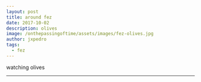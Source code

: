 ```yaml
---
layout: post
title: around fez
date: 2017-10-02
description: olives
image: /onthepassingoftime/assets/images/fez-olives.jpg
author: jxpedro
tags: 
  - fez
---
```

<p >watching olives</p>

<p></p>

<hr/>